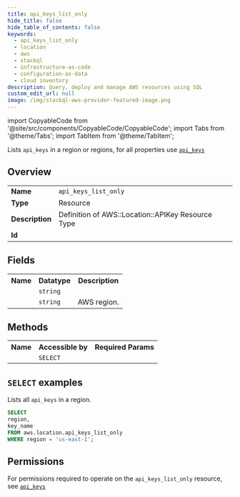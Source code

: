 ```yaml
---
title: api_keys_list_only
hide_title: false
hide_table_of_contents: false
keywords:
  - api_keys_list_only
  - location
  - aws
  - stackql
  - infrastructure-as-code
  - configuration-as-data
  - cloud inventory
description: Query, deploy and manage AWS resources using SQL
custom_edit_url: null
image: /img/stackql-aws-provider-featured-image.png
---
```


import CopyableCode from '@site/src/components/CopyableCode/CopyableCode';
import Tabs from '@theme/Tabs';
import TabItem from '@theme/TabItem';

Lists <code>api_keys</code> in a region or regions, for all properties use <a href="/services/serviceName/api_keys/"><code>api_keys</code></a>

## Overview
<table>
<tbody>
<tr><td><b>Name</b></td><td><code>api_keys_list_only</code></td></tr>
<tr><td><b>Type</b></td><td>Resource</td></tr>
<tr><td><b>Description</b></td><td>Definition of AWS::Location::APIKey Resource Type</td></tr>
<tr><td><b>Id</b></td><td><CopyableCode code="aws.location.api_keys_list_only" /></td></tr>
</tbody>
</table>

## Fields
<table>
<tbody>
<tr><th>Name</th><th>Datatype</th><th>Description</th></tr><tr><td><CopyableCode code="key_name" /></td><td><code>string</code></td><td></td></tr>
<tr><td><CopyableCode code="region" /></td><td><code>string</code></td><td>AWS region.</td></tr>
</tbody>
</table>

## Methods

<table>
<tbody>
  <tr>
    <th>Name</th>
    <th>Accessible by</th>
    <th>Required Params</th>
  </tr>
  <tr>
    <td><CopyableCode code="list_resources" /></td>
    <td><code>SELECT</code></td>
    <td><CopyableCode code="region" /></td>
  </tr>
</tbody>
</table>

## `SELECT` examples
Lists all <code>api_keys</code> in a region.
```sql
SELECT
region,
key_name
FROM aws.location.api_keys_list_only
WHERE region = 'us-east-1';
```


## Permissions

For permissions required to operate on the <code>api_keys_list_only</code> resource, see <a href="/services/location/api_keys/#permissions"><code>api_keys</code></a>

